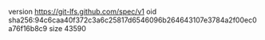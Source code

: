 version https://git-lfs.github.com/spec/v1
oid sha256:94c6caa40f372c3a6c25817d6546096b264643107e3784a2f00ec0a76f16b8c9
size 43590
